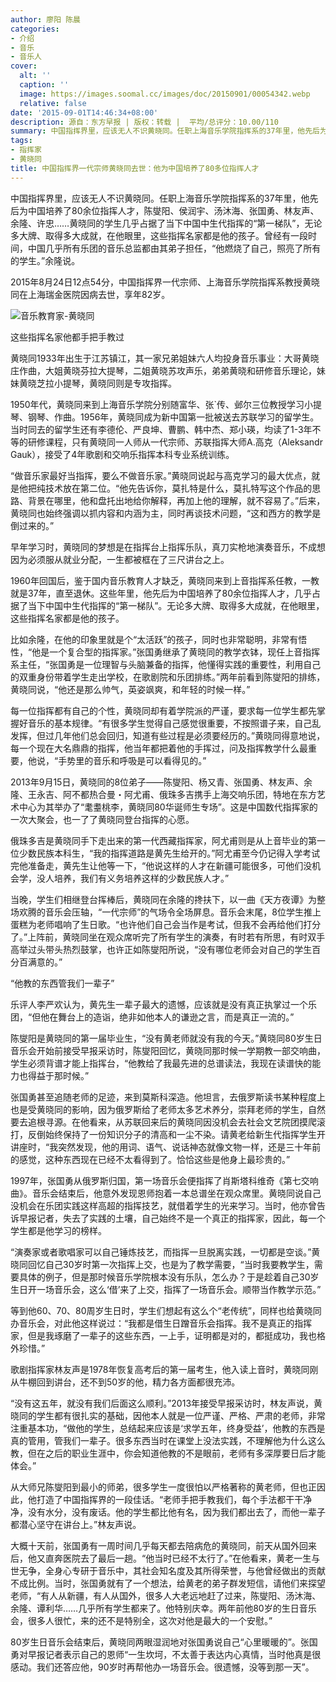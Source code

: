 ```yaml
---
author: 廖阳 陈晨
categories:
- 介绍
- 音乐
- 音乐人
cover:
  alt: ''
  caption: ''
  image: https://images.soomal.cc/images/doc/20150901/00054342.webp
  relative: false
date: '2015-09-01T14:46:34+08:00'
description: 源自：东方早报 | 版权：转载 |  平均/总评分：10.00/110
summary: 中国指挥界里，应该无人不识黄晓同。任职上海音乐学院指挥系的37年里，他先后为中国培养了80余位指挥人才，陈燮阳、侯润宇、汤沐海、张国勇、林友声、余隆、许忠……黄晓同的学生几乎占据了当下中国中生代指挥的“第一梯队”……
tags:
- 指挥家
- 黄晓同
title: 中国指挥界一代宗师黄晓同去世：他为中国培养了80多位指挥人才
---
```


中国指挥界里，应该无人不识黄晓同。任职上海音乐学院指挥系的37年里，他先后为中国培养了80余位指挥人才，陈燮阳、侯润宇、汤沐海、张国勇、林友声、余隆、许忠……黄晓同的学生几乎占据了当下中国中生代指挥的“第一梯队”，无论多大牌、取得多大成就，在他眼里，这些指挥名家都是他的孩子。曾经有一段时间，中国几乎所有乐团的音乐总监都由其弟子担任，“他燃烧了自己，照亮了所有的学生。”余隆说。

2015年8月24日12点54分，中国指挥界一代宗师、上海音乐学院指挥系教授黄晓同在上海瑞金医院因病去世，享年82岁。

![音乐教育家-黄晓同](https://images.soomal.cc/images/doc/20150901/00054342.webp)





这些指挥名家他都手把手教过

黄晓同1933年出生于江苏镇江，其一家兄弟姐妹六人均投身音乐事业：大哥黄晓庄作曲，大姐黄晓芬拉大提琴，二姐黄晓苏攻声乐，弟弟黄晓和研修音乐理论，妹妹黄晓芝拉小提琴，黄晓同则是专攻指挥。

1950年代，黄晓同来到上海音乐学院分别随富华、张`传、邺尔三位教授学习小提琴、钢琴、作曲。1956年，黄晓同成为新中国第一批被送去苏联学习的留学生。当时同去的留学生还有李德伦、严良坤、曹鹏、韩中杰、郑小瑛，均读了1-3年不等的研修课程，只有黄晓同一人师从一代宗师、苏联指挥大师A.高克（Aleksandr Gauk），接受了4年歌剧和交响乐指挥本科专业系统训练。

“做音乐家最好当指挥，要么不做音乐家。”黄晓同说起与高克学习的最大优点，就是他把纯技术放在第二位。“他先告诉你，莫扎特是什么，莫扎特写这个作品的思路、背景在哪里，他和盘托出地给你解释，再加上他的理解，就不容易了。”后来，黄晓同也始终强调以抓内容和内涵为主，同时再谈技术问题，“这和西方的教学是倒过来的。”

早年学习时，黄晓同的梦想是在指挥台上指挥乐队，真刀实枪地演奏音乐，不成想因为必须服从就业分配，一生都被框在了三尺讲台之上。

1960年回国后，鉴于国内音乐教育人才缺乏，黄晓同来到上音指挥系任教，一教就是37年，直至退休。这些年里，他先后为中国培养了80余位指挥人才，几乎占据了当下中国中生代指挥的“第一梯队”。无论多大牌、取得多大成就，在他眼里，这些指挥名家都是他的孩子。

比如余隆，在他的印象里就是个“太活跃”的孩子，同时也非常聪明，非常有悟性，“他是一个复合型的指挥家。”张国勇继承了黄晓同的教学衣钵，现任上音指挥系主任，“张国勇是一位理智与头脑兼备的指挥，他懂得实践的重要性，利用自己的双重身份带着学生走出学校，在歌剧院和乐团排练。”两年前看到陈燮阳的排练，黄晓同说，“他还是那么帅气，英姿飒爽，和年轻的时候一样。”

每一位指挥都有自己的个性，黄晓同却有着学院派的严谨，要求每一位学生都先掌握好音乐的基本规律。“有很多学生觉得自己感觉很重要，不按照谱子来，自己乱发挥，但过几年他们总会回归，知道有些过程是必须要经历的。”黄晓同得意地说，每一个现在大名鼎鼎的指挥，他当年都把着他的手挥过，问及指挥教学什么最重要，他说，“手势里的音乐和呼吸是可以看得见的。”

2013年9月15日，黄晓同的8位弟子――陈燮阳、杨又青、张国勇、林友声、余隆、王永吉、阿不都热合曼・阿尤甫、俄珠多吉携手上海交响乐团，特地在东方艺术中心为其举办了“耄耋桃李，黄晓同80华诞师生专场”。这是中国数代指挥家的一次大聚会，也一了了黄晓同登台指挥的心愿。

俄珠多吉是黄晓同手下走出来的第一代西藏指挥家，阿尤甫则是从上音毕业的第一位少数民族本科生，“我的指挥道路是黄先生给开的。”阿尤甫至今仍记得入学考试完他准备走，黄先生让他等一下，“他说这样的人才在新疆可能很多，可他们没机会学，没人培养，我们有义务培养这样的少数民族人才。”

当晚，学生们相继登台挥棒后，黄晓同在余隆的搀扶下，以一曲《天方夜谭》为整场欢腾的音乐会压轴，“一代宗师”的气场令全场屏息。音乐会末尾，8位学生推上蛋糕为老师唱响了生日歌。“也许他们自己会当作是考试，但我不会再给他们打分了。”上阵前，黄晓同坐在观众席听完了所有学生的演奏，有时若有所思，有时双手高举过头带头热烈鼓掌，也许正如陈燮阳所说，“没有哪位老师会对自己的学生百分百满意的。”

“他教的东西管我们一辈子”

乐评人李严欢认为，黄先生一辈子最大的遗憾，应该就是没有真正执掌过一个乐团，“但他在舞台上的造诣，绝非如他本人的谦逊之言，而是真正一流的。”

陈燮阳是黄晓同的第一届毕业生，“没有黄老师就没有我的今天。”黄晓同80岁生日音乐会开始前接受早报采访时，陈燮阳回忆，黄晓同那时候一学期教一部交响曲，学生必须背谱才能上指挥台，“他教给了我最先进的总谱读法，我现在读谱快的能力也得益于那时候。”

张国勇甚至追随老师的足迹，来到莫斯科深造。他坦言，去俄罗斯读书某种程度上也是受黄晓同的影响，因为俄罗斯给了老师太多艺术养分，崇拜老师的学生，自然要去追根寻源。在他看来，从苏联回来后的黄晓同因没机会去社会文艺院团摸爬滚打，反倒始终保持了一份知识分子的清高和一尘不染。请黄老给新生代指挥学生开讲座时，“我突然发现，他的用词、语气、说话神态就像文物一样，还是三十年前的感觉，这种东西现在已经不太看得到了。恰恰这些是他身上最珍贵的。”

1997年，张国勇从俄罗斯归国，第一场音乐会便指挥了肖斯塔科维奇《第七交响曲》。音乐会结束后，他意外发现恩师抱着一本总谱坐在观众席里。黄晓同说自己没机会在乐团实践这样高超的指挥技艺，就借着学生的光来学习。当时，他亦曾告诉早报记者，失去了实践的土壤，自己始终不是一个真正的指挥家，因此，每一个学生都是他学习的榜样。

“演奏家或者歌唱家可以自己锤炼技艺，而指挥一旦脱离实践，一切都是空谈。”黄晓同回忆自己30岁时第一次指挥上交，也是为了教学需要，“当时我要教学生，需要具体的例子，但是那时候音乐学院根本没有乐队，怎么办？于是趁着自己30岁生日开一场音乐会，这么‘借’来了上交，指挥了一场音乐会。顺带当作教学示范。”

等到他60、70、80周岁生日时，学生们想起有这么个“老传统”，同样也给黄晓同办音乐会，对此他这样说过：“我都是借生日蹭音乐会指挥。我不是真正的指挥家，但是我琢磨了一辈子的这些东西，一上手，证明都是对的，都挺成功，我也格外珍惜。”

歌剧指挥家林友声是1978年恢复高考后的第一届考生，他入读上音时，黄晓同刚从牛棚回到讲台，还不到50岁的他，精力各方面都很充沛。

“没有这五年，就没有我们后面这么顺利。”2013年接受早报采访时，林友声说，黄晓同的学生都有很扎实的基础，因他本人就是一位严谨、严格、严肃的老师，非常注重基本功，“做他的学生，总结起来应该是‘求学五年，终身受益’，他教的东西是真的管用，管我们一辈子。很多东西当时在课堂上没法实践，不理解他为什么这么教，但在之后的职业生涯中，你会知道他教的不是眼前，老师有多深厚要日后才能体会。”

从大师兄陈燮阳到最小的师弟，很多学生一度很怕以严格著称的黄老师，但也正因此，他打造了中国指挥界的一段佳话。“老师手把手教我们，每个手法都干干净净，没有水分，没有废话。他的学生都比他有名，因为我们都出去了，而他一辈子都潜心坚守在讲台上。”林友声说。

大概十天前，张国勇有一周时间几乎每天都去陪病危的黄晓同，前天从国外回来后，他又直奔医院去了最后一趟。“他当时已经不太行了。”在他看来，黄老一生与世无争，全身心专研于音乐中，其社会知名度及其所得荣誉，与他曾经做出的贡献不成比例。当时，张国勇就有了一个想法，给黄老的弟子群发短信，请他们来探望老师，“有人从新疆，有人从国外，很多人大老远地赶了过来，陈燮阳、汤沐海、余隆、谭利华……几乎所有学生都来了。他特别庆幸。两年前他80岁的生日音乐会，很多人很忙，来的还不是特别全，这次对他是最大的一个安慰。”

80岁生日音乐会结束后，黄晓同两眼湿润地对张国勇说自己“心里暖暖的”。张国勇对早报记者表示自己的恩师“一生坎坷，不太善于表达内心真情，当时他真是很感动。我们还答应他，90岁时再帮他办一场音乐会。很遗憾，没等到那一天”。